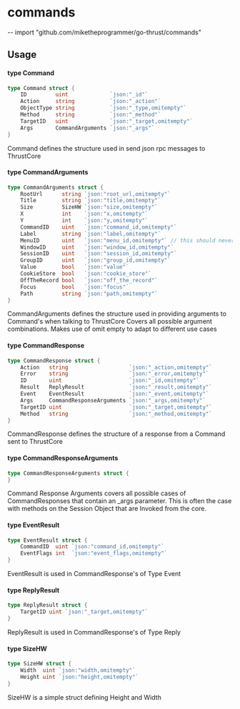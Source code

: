 # commands
--
    import "github.com/miketheprogrammer/go-thrust/commands"


## Usage

#### type Command

```go
type Command struct {
	ID         uint             `json:"_id"`
	Action     string           `json:"_action"`
	ObjectType string           `json:"_type,omitempty"`
	Method     string           `json:"_method"`
	TargetID   uint             `json:"_target,omitempty"`
	Args       CommandArguments `json:"_args"`
}
```

Command defines the structure used in send json rpc messages to ThrustCore

#### type CommandArguments

```go
type CommandArguments struct {
	RootUrl      string `json:"root_url,omitempty"`
	Title        string `json:"title,omitempty"`
	Size         SizeHW `json:"size,omitempty"`
	X            int    `json:"x,omitempty"`
	Y            int    `json:"y,omitempty"`
	CommandID    uint   `json:"command_id,omitempty"`
	Label        string `json:"label,omitempty"`
	MenuID       uint   `json:"menu_id,omitempty"` // this should never be 0 anyway
	WindowID     uint   `json:"window_id,omitempty"`
	SessionID    uint   `json:"session_id,omitempty"`
	GroupID      uint   `json:"group_id,omitempty"`
	Value        bool   `json:"value"`
	CookieStore  bool   `json:"cookie_store"`
	OffTheRecord bool   `json:"off_the_record"`
	Focus        bool   `json:"focus"`
	Path         string `json:"path,omitempty"`
}
```

CommandArguments defines the structure used in providing arguments to Command's
when talking to ThrustCore Covers all possible argument combinations. Makes use
of omit empty to adapt to different use cases

#### type CommandResponse

```go
type CommandResponse struct {
	Action   string                   `json:"_action,omitempty"`
	Error    string                   `json:"_error,omitempty"`
	ID       uint                     `json:"_id,omitempty"`
	Result   ReplyResult              `json:"_result,omitempty"`
	Event    EventResult              `json:"_event,omitempty"`
	Args     CommandResponseArguments `json:"_args,omitempty"`
	TargetID uint                     `json:"_target,omitempty"`
	Method   string                   `json:"_method,omitempty"`
}
```

CommandResponse defines the structure of a response from a Command sent to
ThrustCore

#### type CommandResponseArguments

```go
type CommandResponseArguments struct {
}
```

Command Response Arguments covers all possible cases of CommandResponses that
contain an _args parameter. This is often the case with methods on the Session
Object that are Invoked from the core.

#### type EventResult

```go
type EventResult struct {
	CommandID  uint `json:"command_id,omitempty"`
	EventFlags int  `json:"event_flags,omitempty"`
}
```

EventResult is used in CommandResponse's of Type Event

#### type ReplyResult

```go
type ReplyResult struct {
	TargetID uint `json:"_target,omitempty"`
}
```

ReplyResult is used in CommandResponse's of Type Reply

#### type SizeHW

```go
type SizeHW struct {
	Width  uint `json:"width,omitempty"`
	Height uint `json:"height,omitempty"`
}
```

SizeHW is a simple struct defining Height and Width
